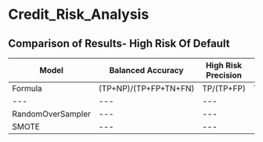 # Credit_Risk_Analysis
## Comparison of Results- High Risk Of Default
|Model|Balanced Accuracy|High Risk Precision|High Risk Recall|
|---|---|---|---|
|Formula|(TP+NP)/(TP+FP+TN+FN)|TP/(TP+FP)|TP/(TP+FN)
|---|---|---|---|
|RandomOverSampler|---|---|---|
|SMOTE|---|---|---|


